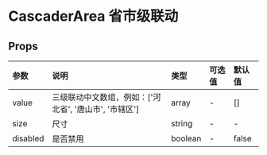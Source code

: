 # CascaderArea 省市级联动

## Props

| 参数     | 说明                                                   | 类型    | 可选值 | 默认值 |
| :------- | :----------------------------------------------------- | :------ | :----- | :----- |
| value    | 三级联动中文数组，例如：['河北省', '唐山市', '市辖区'] | array   | -      | []     |
| size     | 尺寸                                                   | string  | -      | -      |
| disabled | 是否禁用                                               | boolean | -      | false  |
